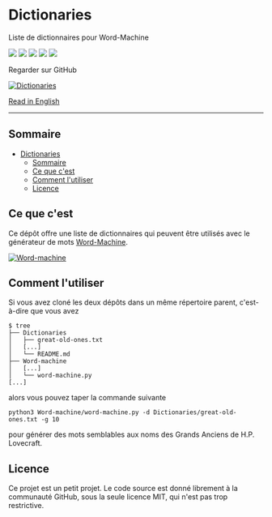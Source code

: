 # Dictionaries

Liste de dictionnaires pour Word-Machine

![](https://img.shields.io/badge/status-Up_to_date-green) ![](https://img.shields.io/github/license/Relex12/Dictionaries) ![](https://img.shields.io/github/repo-size/Relex12/Dictionaries) ![](https://img.shields.io/github/last-commit/Relex12/Dictionaries) ![](https://img.shields.io/github/stars/Relex12/Dictionaries)

Regarder sur GitHub

[![Dictionaries](https://github-readme-stats.vercel.app/api/pin/?username=Relex12&repo=Dictionaries)](https://github.com/Relex12/Dictionaries)

[Read in English](https://relex12.github.io/Dictionaries)

---

## Sommaire

* [Dictionaries](#dictionaries)
    * [Sommaire](#sommaire)
    * [Ce que c'est](#ce-que-c'est)
    * [Comment l'utiliser](#comment-l'utiliser)
    * [Licence](#licence)

<!-- table of contents created by Adrian Bonnet, see https://Relex12.github.io/Markdown-Table-of-Contents for more -->

## Ce que c'est

Ce dépôt offre une liste de dictionnaires qui peuvent être utilisés avec le générateur de mots [Word-Machine](https://relex12.github.io/Word-machine).

[![Word-machine](https://github-readme-stats.vercel.app/api/pin/?username=Relex12&repo=Word-machine)](https://github.com/Relex12/Word-machine)


## Comment l'utiliser

Si vous avez cloné les deux dépôts dans un même répertoire parent, c'est-à-dire que vous avez

```
$ tree
├── Dictionaries
│   ├── great-old-ones.txt
│   [...]
│   └── README.md
├── Word-machine
│   [...]
│   └── word-machine.py
[...]
```

alors vous pouvez taper la commande suivante

`python3 Word-machine/word-machine.py -d Dictionaries/great-old-ones.txt -g 10`

pour générer des mots semblables aux noms des Grands Anciens de H.P. Lovecraft.

## Licence

Ce projet est un petit projet. Le code source est donné librement à la communauté GitHub, sous la seule licence MIT, qui n'est pas trop restrictive.
